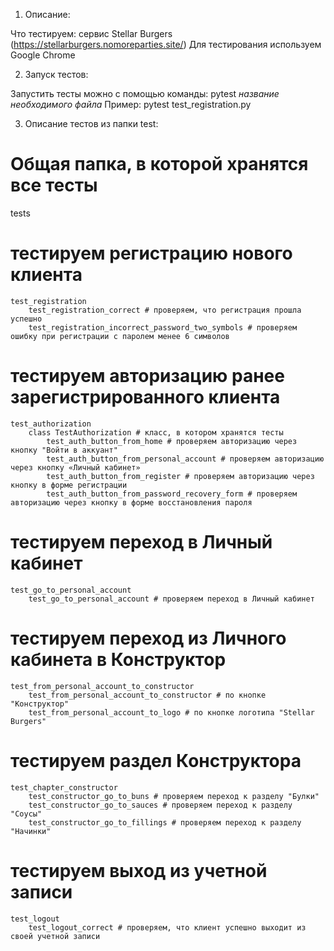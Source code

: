1. Описание:

Что тестируем: сервис Stellar Burgers (https://stellarburgers.nomoreparties.site/)
Для тестирования используем Google Chrome

2. Запуск тестов:

Запустить тесты можно с помощью команды: pytest *название необходимого файла*
Пример: pytest test_registration.py


3. Описание тестов из папки test:

# Общая папка, в которой хранятся все тесты
tests
# тестируем регистрацию нового клиента
    test_registration
        test_registration_correct # проверяем, что регистрация прошла успешно
        test_registration_incorrect_password_two_symbols # проверяем ошибку при регистрации с паролем менее 6 символов
# тестируем авторизацию ранее зарегистрированного клиента
    test_authorization 
        class TestAuthorization # класс, в котором хранятся тесты
            test_auth_button_from_home # проверяем авторизацию через кнопку "Войти в аккуант"
            test_auth_button_from_personal_account # проверяем авторизацию через кнопку «Личный кабинет»
            test_auth_button_from_register # проверяем авторизацию через кнопку в форме регистрации
            test_auth_button_from_password_recovery_form # проверяем авторизацию через кнопку в форме восстановления пароля
# тестируем переход в Личный кабинет
    test_go_to_personal_account
        test_go_to_personal_account # проверяем переход в Личный кабинет
# тестируем переход из Личного кабинета в Конструктор
    test_from_personal_account_to_constructor
        test_from_personal_account_to_constructor # по кнопке "Конструктор"
        test_from_personal_account_to_logo # по кнопке логотипа "Stellar Burgers"
# тестируем раздел Конструктора
    test_chapter_constructor    
        test_constructor_go_to_buns # проверяем переход к разделу "Булки"
        test_constructor_go_to_sauces # проверяем переход к разделу "Соусы"
        test_constructor_go_to_fillings # проверяем переход к разделу "Начинки"
# тестируем выход из учетной записи
    test_logout
        test_logout_correct # проверяем, что клиент успешно выходит из своей учетной записи



